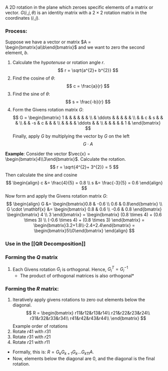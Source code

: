 A 2D rotation in the plane which zeroes specific elements of a matrix or vector. $G(i, j, \theta)$ is an identity matrix with a $2\times2$ rotation matrix in the coordinates $(i, j)$.

### Process:
Suppose we have a vector or matrix $A = \begin{bmatrix}a\\b\end{bmatrix}$ and we want to zero the second element, $b$.

1. Calculate the *hypotenuse* or rotation angle $r$.
$$
r = \sqrt{a^{2}+ b^{2}}
$$
2. Find the cosine of $\theta$:
$$
c = \frac{a}{r}
$$
3. Find the sine of $\theta$:
$$
s = \frac{-b}{r}
$$
4. Form the Givens rotation matrix $G$:
$$
G = \begin{bmatrix} 1 & & & & & & \\ & \ddots & & & & & \\ & & c & s & & & \\ & & -s & c & & & \\ & & & & \ddots & & \\ & & & & & 1 & \end{bmatrix}
$$
Finally, apply $G$ by multiplying the vector by $G$ on the left
$$
G \cdot A
$$

**Example**:
Consider the vector $\vec{x} = \begin{bmatrix}4\\3\end{bmatrix}$. 
Calculate the rotation.
$$
r = \sqrt{4^{2}+ 3^{2}} = 5
$$
Then calculate the sine and cosine
$$
\begin{align}
c &= \frac{4}{5} = 0.8 \\
s &= \frac{-3}{5} = 0.6
\end{align}
$$
Now form and apply the Givens rotation matrix $G$:
$$
\begin{align}
G &= \begin{bmatrix}0.8 & -0.6 \\ 0.6 & 0.8\end{bmatrix} \\
G \cdot \mathbf{x} &= \begin{bmatrix} 0.8 & 0.6 \\ -0.6 & 0.8 \end{bmatrix} \begin{bmatrix} 4 \\ 3 \end{bmatrix} = \begin{bmatrix} (0.8 \times 4) + (0.6 \times 3) \\ (-0.6 \times 4) + (0.8 \times 3) \end{bmatrix} = \begin{bmatrix}3.2+1.8\\-2.4+2.4\end{bmatrix} = \begin{bmatrix}5\\0\end{bmatrix}
\end{align}
$$

### Use in the [[QR Decomposition]]
### Forming the $Q$ matrix

1. Each Givens rotation $G_{i}$ is orthogonal. Hence, $G_{i}^{T}=G_{i}^{-1}$
	* The product of orthogonal matrices is also orthogonal*
### Forming the $R$ matrix:
1. Iteratively apply givens rotations to zero out elements below the diagonal.
$$
R = \begin{bmatrix}
r11&r12&r13&r14\\
r21&r22&r23&r24\\
r31&r32&r33&r34\\
r41&r42&r43&r44\\
\end{bmatrix}
$$
Example order of rotations
1. Rotate $r41$ with $r31$
2. Rotate $r31$ with $r21$
3. Rotate $r21$ with $r11$
* Formally, this is: $R=G_{k}G_{k+1}G_{k}\dots G_{k11}A$. 
* Now, elements below the diagonal are $0$, and the diagonal is the final rotation.

